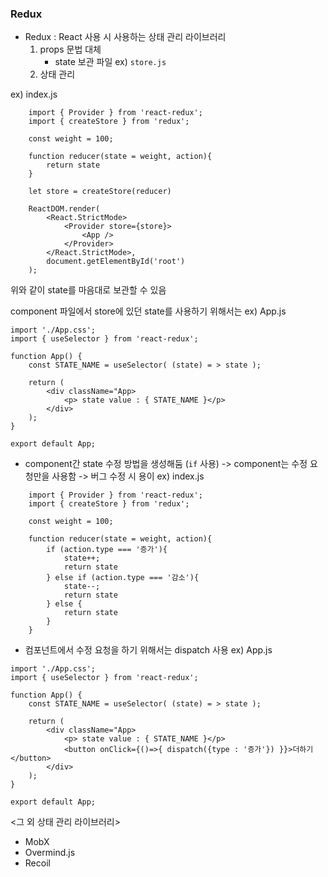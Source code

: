 ### Redux
- Redux : React 사용 시 사용하는 상태 관리 라이브러리
    1. props 문법 대체
        - state 보관 파일 ex) `store.js`
    2. 상태 관리


ex) index.js
```
    import { Provider } from 'react-redux';
    import { createStore } from 'redux';

    const weight = 100;

    function reducer(state = weight, action){
        return state
    }

    let store = createStore(reducer)

    ReactDOM.render(
        <React.StrictMode>
            <Provider store={store}>
                <App />
            </Provider>
        </React.StrictMode>,
        document.getElementById('root')
    );
```
위와 같이 state를 마음대로 보관할 수 있음

component 파일에서 store에 있던 state를 사용하기 위해서는
ex) App.js
```
import './App.css';
import { useSelector } from 'react-redux';

function App() {
    const STATE_NAME = useSelector( (state) = > state );

    return (
        <div className="App>
            <p> state value : { STATE_NAME }</p>
        </div>
    );
}

export default App;
```

- component간 state 수정 방법을 생성해둠 (`if` 사용) -> component는 수정 요청만을 사용함 -> 버그 수정 시 용이
ex) index.js
```
    import { Provider } from 'react-redux';
    import { createStore } from 'redux';

    const weight = 100;

    function reducer(state = weight, action){
        if (action.type === '증가'){
            state++;
            return state
        } else if (action.type === '감소'){
            state--;
            return state
        } else {
            return state
        }
    }
```

- 컴포넌트에서 수정 요청을 하기 위해서는 dispatch 사용
ex) App.js
```
import './App.css';
import { useSelector } from 'react-redux';

function App() {
    const STATE_NAME = useSelector( (state) = > state );

    return (
        <div className="App>
            <p> state value : { STATE_NAME }</p>
            <button onClick={()=>{ dispatch({type : '증가'}) }}>더하기</button>
        </div>
    );
}

export default App;
```
<그 외 상태 관리 라이브러리>
- MobX
- Overmind.js
- Recoil